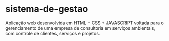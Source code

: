 # sistema-de-gestao
Aplicação web desenvolvida em HTML + CSS + JAVASCRIPT voltada para o gerenciamento de uma empresa de consultoria em serviços ambientais, com controle de clientes, serviços e projetos.
